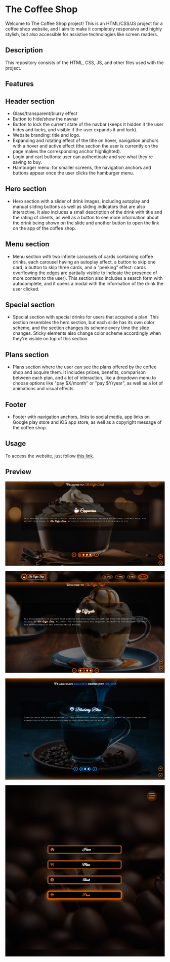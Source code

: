 # The Coffee Shop

Welcome to The Coffee Shop project! This is an HTML/CSS/JS project for a coffee shop website, and I aim to make it completely responsive and highly stylish, but also accessible for assistive technologies like screen readers.  

## Description

This repository consists of the HTML, CSS, JS, and other files used with the project.  

## Features

## Header section

- Glass/transparent/blurry effect
- Button to hide/show the navnar
- Button to lock the current state of the navbar (keeps it hidden it the user hides and locks, and visible if the user expands it and lock).
- Website branding: title and logo.
- Expanding and rotating effect of the title on hover, navigation anchors with a hover and active effect (the section the user is currently on the page makes the corresponding anchor highlighted).
- Login and cart buttons: user can authenticate and see what they're saving to buy.
- Hamburger menu: for smaller screens, the navigation anchors and buttons appear once the user clicks the hamburger menu.

## Hero section

- Hero section with a slider of drink images, including autoplay and manual sliding buttons as well as sliding indicators that are also interactive. It also includes a small description of the drink with title and the rating of clients, as well as a button to see more information about the drink being shown on the slide and another button to open the link on the app of the coffee shop.

## Menu section

- Menu section with two infinite carousels of cards containing coffee drinks, each carousel having an autoplay effect, a button to skip one card, a button to skip three cards, and a "peeking" effect: cards overflowing the edges are partially visible to indicate the presence of more content to the user). This section also includes a search form with autocomplete, and it opens a modal with the information of the drink the user clicked.

## Special section

- Special section with special drinks for users that acquired a plan. This section resembles the hero section, but each slide has its own color scheme, and the section changes its scheme every time the slide changes. Sticky elements also change color scheme accordingly when they're visible on top of this section.

## Plans section
 
- Plans section where the user can see the plans offered by the coffee shop and acquire them. It includes prices, benefits, comparison between each plan, and a lot of interaction, like a dropdown menu to choose options like "pay $X/month" or "pay $Y/year", as well as a lot of animations and visual effects.

## Footer

- Footer with navigation anchors, links to social media, app links on Google play store and iOS app store, as well as a copyright message of the coffee shop.  

## Usage

To access the website, just follow [this link](https://filipe-2.github.io/TheCoffeeShop/).  

## Preview

![Preview 1](assets/imgs/preview.png)

![Preview 2](assets/imgs/preview2.png)

![Preview 3](assets/imgs/preview3.png)

![Preview 4](assets/imgs/preview4.png)
